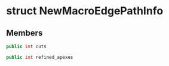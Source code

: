 # struct NewMacroEdgePathInfo


## Members

```cpp
public int cuts

```

```cpp
public int refined_apexes

```



